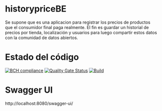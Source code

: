 # historypriceBE
Se supone que es una aplicacion para registrar los precios de productos que el consumidor final paga realmente. El fin es guardar un historial de precios por tienda, localización y usuarios para luego compartir estos datos con la comunidad de datos abiertos.

# Estado del código
[![BCH compliance](https://bettercodehub.com/edge/badge/nelson-lz/historypriceBE?branch=master)](https://bettercodehub.com/)
[![Quality Gate Status](https://sonarcloud.io/api/project_badges/measure?project=nelson-lz_historypriceBE&metric=alert_status)](https://sonarcloud.io/summary/new_code?id=nelson-lz_historypriceBE)
[![Build](https://github.com/nelson-lz/historypriceBE/actions/workflows/build.yml/badge.svg?branch=develop)](https://github.com/nelson-lz/historypriceBE/actions/workflows/build.yml)

# Swagger UI
http://localhost:8080/swagger-ui/